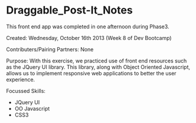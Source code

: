 Draggable_Post-It_Notes
=======================
This front end app was completed in one afternoon during Phase3.

Created: Wednesday, October 16th 2013 (Week 8 of Dev Bootcamp)

Contributers/Pairing Partners: None

Purpose: With this exercise, we practiced use of front end resources such as the JQuery UI library. This library, along with
Object Oriented Javascript, allows us to implement responsive web applications to better the user experience.

Focussed Skills:
  - JQuery UI
  - OO Javascript
  - CSS3
